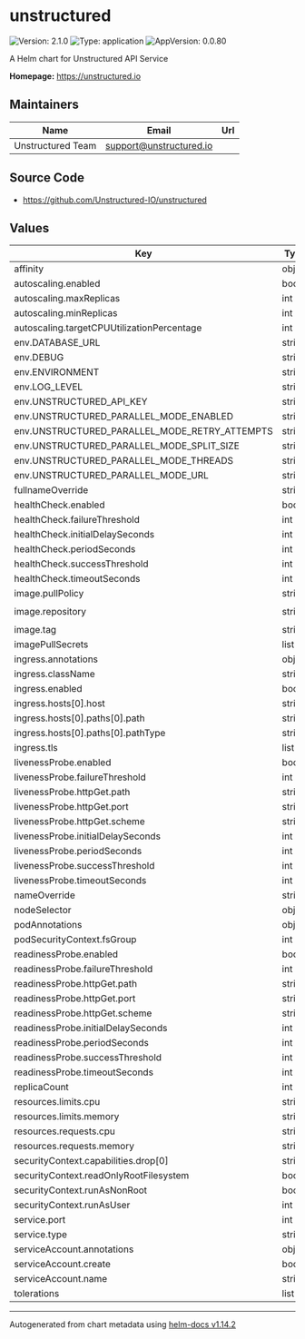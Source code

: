 # unstructured

![Version: 2.1.0](https://img.shields.io/badge/Version-2.1.0-informational?style=flat-square) ![Type: application](https://img.shields.io/badge/Type-application-informational?style=flat-square) ![AppVersion: 0.0.80](https://img.shields.io/badge/AppVersion-0.0.80-informational?style=flat-square)

A Helm chart for Unstructured API Service

**Homepage:** <https://unstructured.io>

## Maintainers

| Name | Email | Url |
| ---- | ------ | --- |
| Unstructured Team | <support@unstructured.io> |  |

## Source Code

* <https://github.com/Unstructured-IO/unstructured>

## Values

| Key | Type | Default | Description |
|-----|------|---------|-------------|
| affinity | object | `{}` |  |
| autoscaling.enabled | bool | `false` |  |
| autoscaling.maxReplicas | int | `10` |  |
| autoscaling.minReplicas | int | `1` |  |
| autoscaling.targetCPUUtilizationPercentage | int | `80` |  |
| env.DATABASE_URL | string | `""` |  |
| env.DEBUG | string | `"false"` |  |
| env.ENVIRONMENT | string | `"production"` |  |
| env.LOG_LEVEL | string | `"INFO"` |  |
| env.UNSTRUCTURED_API_KEY | string | `""` |  |
| env.UNSTRUCTURED_PARALLEL_MODE_ENABLED | string | `"false"` |  |
| env.UNSTRUCTURED_PARALLEL_MODE_RETRY_ATTEMPTS | string | `"2"` |  |
| env.UNSTRUCTURED_PARALLEL_MODE_SPLIT_SIZE | string | `"1"` |  |
| env.UNSTRUCTURED_PARALLEL_MODE_THREADS | string | `"3"` |  |
| env.UNSTRUCTURED_PARALLEL_MODE_URL | string | `""` |  |
| fullnameOverride | string | `""` |  |
| healthCheck.enabled | bool | `true` |  |
| healthCheck.failureThreshold | int | `3` |  |
| healthCheck.initialDelaySeconds | int | `30` |  |
| healthCheck.periodSeconds | int | `30` |  |
| healthCheck.successThreshold | int | `1` |  |
| healthCheck.timeoutSeconds | int | `10` |  |
| image.pullPolicy | string | `"IfNotPresent"` |  |
| image.repository | string | `"downloads.unstructured.io/unstructured-io/unstructured-api"` |  |
| image.tag | string | `"0.0.80"` |  |
| imagePullSecrets | list | `[]` |  |
| ingress.annotations | object | `{}` |  |
| ingress.className | string | `""` |  |
| ingress.enabled | bool | `false` |  |
| ingress.hosts[0].host | string | `"unstructured.local"` |  |
| ingress.hosts[0].paths[0].path | string | `"/"` |  |
| ingress.hosts[0].paths[0].pathType | string | `"Prefix"` |  |
| ingress.tls | list | `[]` |  |
| livenessProbe.enabled | bool | `true` |  |
| livenessProbe.failureThreshold | int | `3` |  |
| livenessProbe.httpGet.path | string | `"/healthcheck"` |  |
| livenessProbe.httpGet.port | string | `"http"` |  |
| livenessProbe.httpGet.scheme | string | `"HTTP"` |  |
| livenessProbe.initialDelaySeconds | int | `30` |  |
| livenessProbe.periodSeconds | int | `30` |  |
| livenessProbe.successThreshold | int | `1` |  |
| livenessProbe.timeoutSeconds | int | `10` |  |
| nameOverride | string | `""` |  |
| nodeSelector | object | `{}` |  |
| podAnnotations | object | `{}` |  |
| podSecurityContext.fsGroup | int | `1000` |  |
| readinessProbe.enabled | bool | `true` |  |
| readinessProbe.failureThreshold | int | `3` |  |
| readinessProbe.httpGet.path | string | `"/healthcheck"` |  |
| readinessProbe.httpGet.port | string | `"http"` |  |
| readinessProbe.httpGet.scheme | string | `"HTTP"` |  |
| readinessProbe.initialDelaySeconds | int | `10` |  |
| readinessProbe.periodSeconds | int | `10` |  |
| readinessProbe.successThreshold | int | `1` |  |
| readinessProbe.timeoutSeconds | int | `5` |  |
| replicaCount | int | `1` |  |
| resources.limits.cpu | string | `"1000m"` |  |
| resources.limits.memory | string | `"1Gi"` |  |
| resources.requests.cpu | string | `"200m"` |  |
| resources.requests.memory | string | `"512Mi"` |  |
| securityContext.capabilities.drop[0] | string | `"ALL"` |  |
| securityContext.readOnlyRootFilesystem | bool | `false` |  |
| securityContext.runAsNonRoot | bool | `true` |  |
| securityContext.runAsUser | int | `1000` |  |
| service.port | int | `8000` |  |
| service.type | string | `"ClusterIP"` |  |
| serviceAccount.annotations | object | `{}` |  |
| serviceAccount.create | bool | `true` |  |
| serviceAccount.name | string | `""` |  |
| tolerations | list | `[]` |  |

----------------------------------------------
Autogenerated from chart metadata using [helm-docs v1.14.2](https://github.com/norwoodj/helm-docs/releases/v1.14.2)
